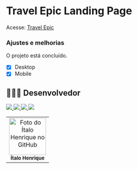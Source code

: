 # Travel Epic Landing Page
Acesse: <a href="https://responsive-websites-design-87r4.vercel.app/">Travel Epic</a>

### Ajustes e melhorias

O projeto está concluído.

- [x] Desktop
- [x] Mobile

## 👨🏻‍💻 Desenvolvedor

<a target="_blank" href="https://www.linkedin.com/in/italo-tech/">
    <img src="https://img.shields.io/badge/LinkedIn-0077B5?style=for-the-badge&logo=linkedin&logoColor=white" />
</a>
<a target="_blank" href="https://github.com/Italo-Tech">
    <img src="https://img.shields.io/badge/GitHub-100000?style=for-the-badge&logo=github&logoColor=white" />
</a>
<a target="_blank" href="https://liondev.com.br/">
    <img src="https://img.shields.io/badge/LionDev-F59812?style=for-the-badge&logo=dev.to&logoColor=white" />
</a>
<a target="_blank" href="https://codepen.io/ItaloTech">
    <img src="https://img.shields.io/badge/Codepen-100000?style=for-the-badge&logo=codepen&logoColor=white" />
</a>

<table>
  <tr>
    <td align="center">
      <div>
        <img src="https://avatars.githubusercontent.com/u/55564143?s=400&u=f5bf42390125a0de16d744ab49b6d1b8e2867af9&v=4" width="100px;" alt="Foto do Ítalo Henrique no GitHub"/><br>
        <sub>
          <b>Ítalo Henrique</b>
        </sub>
      </div>
    </td>
  </tr>
</table>
